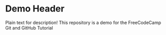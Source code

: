 # Demo Header

Plain text for description!
This repository is a demo for the FreeCodeCamp Git and GitHub Tutorial
